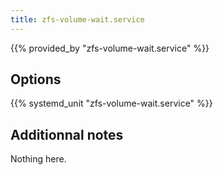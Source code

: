 ```yaml
---
title: zfs-volume-wait.service
---
```


{{% provided_by "zfs-volume-wait.service" %}}

## Options

{{% systemd_unit "zfs-volume-wait.service" %}}

## Additionnal notes

Nothing here.